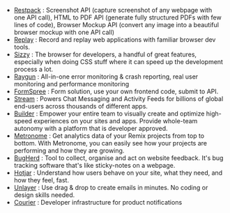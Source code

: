 - [Restpack](https://restpack.io/) : Screenshot API (capture screenshot of any webpage with one API call), HTML to PDF API (generate fully structured PDFs with few lines of code), Browser Mockup API (convert any image into a beautiful browser mockup with one API call)
- [Replay](https://www.replay.io/) : Record and replay web applications with familiar browser dev tools.
- [Sizzy](https://sizzy.co/) : The browser for developers, a handful of great features, especially when doing CSS stuff where it can speed up the development process a lot.
- [Raygun](https://raygun.com/) : All-in-one error monitoring & crash reporting, real user monitoring and performance monitoring
- [FormSpree](https://formspree.io/) : Form solution, use your own frontend code, submit to API.
- [Stream](https://getstream.io/) : Powers Chat Messaging and Activity Feeds for billions of global end-users across thousands of different apps.
- [Builder](https://www.builder.io/) : Empower your entire team to visually create and optimize high-speed experiences on your sites and apps. Provide whole-team autonomy with a platform that is developer approved.
- [Metronome](https://metronome.sh/) : Get analytics data of your Remix projects from top to bottom. With Metronome, you can easily see how your projects are performing and how they are growing.
- [BugHerd](https://bugherd.com/) : Tool to collect, organise and act on website feedback. It's bug tracking software that's like sticky-notes on a webpage.
- [Hotjar](https://www.hotjar.com/) : Understand how users behave on your site, what they need, and how they feel, fast.
- [Unlayer](https://unlayer.com/) : Use drag & drop to create emails in minutes. No coding or design skills needed.
- [Courier](https://www.courier.com/) : Developer infrastructure for product notifications